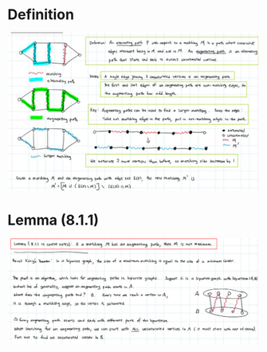 # Definition

![image-20211201212949633](../../../../../.mdnote/assets/image-20211201212949633.png)

# Lemma (8.1.1)

![image-20211201213120226](../../../../../.mdnote/assets/image-20211201213120226.png)

